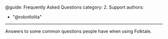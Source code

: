 @guide: Frequently Asked Questions
category: 2. Support
authors:
  - "@robotlolita"
---

Answers to some common questions people have when using Folktale.